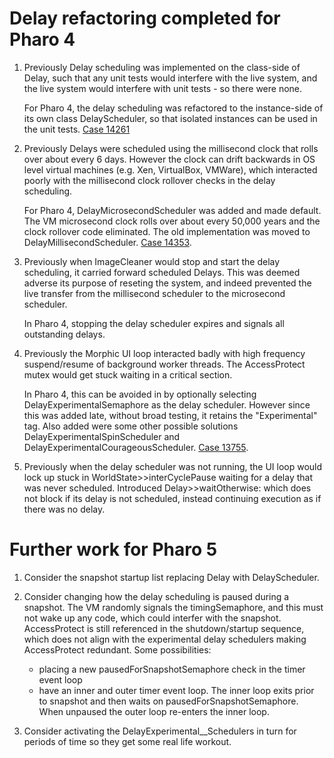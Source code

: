 # Delay refactoring completed for Pharo 4 

1. Previously Delay scheduling was implemented on the class-side of Delay, such that any unit tests would interfere with the live system, and the live system would interfere with unit tests - so there were none.  

   For Pharo 4, the delay scheduling was refactored to the instance-side of its own class DelayScheduler, so that isolated instances can be used in the unit tests. [Case 14261](https://pharo.fogbugz.com/default.asp?14261)

2. Previously Delays were scheduled using the millisecond clock that rolls over about every 6 days.  However the clock can drift backwards in OS level virtual machines (e.g. Xen, VirtualBox, VMWare), which interacted poorly with the millisecond clock rollover checks in the delay scheduling.  

   For Pharo 4, DelayMicrosecondScheduler was added and made default. The VM microsecond clock rolls over about every 50,000 years and the clock rollover code eliminated.  The old implementation was moved to DelayMillisecondScheduler. [Case 14353](https://pharo.fogbugz.com/default.asp?14353). 

3. Previously when ImageCleaner would stop and start the delay scheduling, it carried forward scheduled Delays.  This was deemed adverse its purpose of reseting the system, and indeed prevented the live transfer from the millisecond scheduler to the microsecond scheduler.  

   In Pharo 4, stopping the delay scheduler expires and signals all outstanding delays.

4. Previously the Morphic UI loop interacted badly with high frequency suspend/resume of background worker threads. The AccessProtect mutex would get stuck waiting in a critical section.  

    In Pharo 4, this can be avoided in by optionally selecting DelayExperimentalSemaphore as the delay scheduler.  However since this was added late, without broad testing, it retains the "Experimental" tag.  Also added were some other possible solutions DelayExperimentalSpinScheduler and DelayExperimentalCourageousScheduler. [Case 13755](https://pharo.fogbugz.com/default.asp?13755). 

5. Previously when the delay scheduler was not running, the UI loop would lock up stuck in WorldState>>interCyclePause waiting for a delay that was never scheduled.  Introduced Delay>>waitOtherwise: which does not block if its delay is not scheduled, instead continuing execution as if there was no delay.

# Further work for Pharo 5

1. Consider the snapshot startup list replacing Delay with DelayScheduler.

2. Consider changing how the delay scheduling is paused during a snapshot. The VM randomly signals the timingSemaphore, and this must not wake up any code, which could interfer with the snapshot. AccessProtect is still referenced in the shutdown/startup sequence, which does not align with the experimental delay schedulers making AccessProtect redundant. Some possibilities:
   * placing a new pausedForSnapshotSemaphore check in the timer event loop 
   * have an inner and outer timer event loop.  The inner loop exits prior to snapshot and then waits on pausedForSnapshotSemaphore. When unpaused the outer loop re-enters the inner loop. 

3. Consider activating the DelayExperimental__Schedulers in turn for periods of time so they get some real life workout.  

